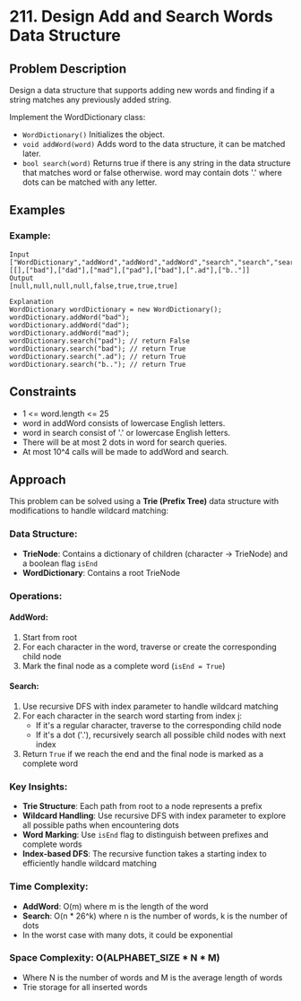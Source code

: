 # 211. Design Add and Search Words Data Structure

## Problem Description

Design a data structure that supports adding new words and finding if a string matches any previously added string.

Implement the WordDictionary class:

- `WordDictionary()` Initializes the object.
- `void addWord(word)` Adds word to the data structure, it can be matched later.
- `bool search(word)` Returns true if there is any string in the data structure that matches word or false otherwise. word may contain dots '.' where dots can be matched with any letter.

## Examples

### Example:
```
Input
["WordDictionary","addWord","addWord","addWord","search","search","search","search"]
[[],["bad"],["dad"],["mad"],["pad"],["bad"],[".ad"],["b.."]]
Output
[null,null,null,null,false,true,true,true]

Explanation
WordDictionary wordDictionary = new WordDictionary();
wordDictionary.addWord("bad");
wordDictionary.addWord("dad");
wordDictionary.addWord("mad");
wordDictionary.search("pad"); // return False
wordDictionary.search("bad"); // return True
wordDictionary.search(".ad"); // return True
wordDictionary.search("b.."); // return True
```

## Constraints

- 1 <= word.length <= 25
- word in addWord consists of lowercase English letters.
- word in search consist of '.' or lowercase English letters.
- There will be at most 2 dots in word for search queries.
- At most 10^4 calls will be made to addWord and search.

## Approach

This problem can be solved using a **Trie (Prefix Tree)** data structure with modifications to handle wildcard matching:

### Data Structure:
- **TrieNode**: Contains a dictionary of children (character → TrieNode) and a boolean flag `isEnd`
- **WordDictionary**: Contains a root TrieNode

### Operations:

#### AddWord:
1. Start from root
2. For each character in the word, traverse or create the corresponding child node
3. Mark the final node as a complete word (`isEnd = True`)

#### Search:
1. Use recursive DFS with index parameter to handle wildcard matching
2. For each character in the search word starting from index j:
   - If it's a regular character, traverse to the corresponding child node
   - If it's a dot ('.'), recursively search all possible child nodes with next index
3. Return `True` if we reach the end and the final node is marked as a complete word

### Key Insights:
- **Trie Structure**: Each path from root to a node represents a prefix
- **Wildcard Handling**: Use recursive DFS with index parameter to explore all possible paths when encountering dots
- **Word Marking**: Use `isEnd` flag to distinguish between prefixes and complete words
- **Index-based DFS**: The recursive function takes a starting index to efficiently handle wildcard matching

### Time Complexity:
- **AddWord**: O(m) where m is the length of the word
- **Search**: O(n * 26^k) where n is the number of words, k is the number of dots
- In the worst case with many dots, it could be exponential

### Space Complexity: O(ALPHABET_SIZE * N * M)
- Where N is the number of words and M is the average length of words
- Trie storage for all inserted words
